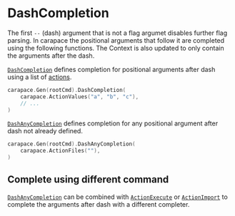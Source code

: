 # DashCompletion

The first `--` (dash) argument that is not a flag argumet disables further flag parsing.
In carapace the positional arguments that follow it are completed using the following functions.
The Context is also updated to only contain the arguments after the dash.

[`DashCompletion`] defines completion for positional arguments after dash using a list of [actions](../action.md).


```go
carapace.Gen(rootCmd).DashCompletion(
    carapace.ActionValues("a", "b", "c"),
    // ...
)
```

[`DashAnyCompletion`] defines completion for any positional argument after dash not already defined.

```go
carapace.Gen(rootCmd).DashAnyCompletion(
    carapace.ActionFiles(""),
)
```


## Complete using different command

[`DashAnyCompletion`] can be combined with [`ActionExecute`] or [`ActionImport`] to complete the arguments after dash with a different completer.

[`ActionExecute`]:../defaultActions/actionExecute.md
[`ActionImport`]:../defaultActions/actionImport.md
[`DashCompletion`]:https://pkg.go.dev/github.com/rsteube/carapace#Carapace.DashCompletion
[`DashAnyCompletion`]:https://pkg.go.dev/github.com/rsteube/carapace#Carapace.DashAnyCompletion
